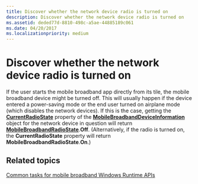 ```yaml
---
title: Discover whether the network device radio is turned on
description: Discover whether the network device radio is turned on
ms.assetid: deded77d-8810-498c-a5ae-44885189c061
ms.date: 04/20/2017
ms.localizationpriority: medium
---
```


# Discover whether the network device radio is turned on


If the user starts the mobile broadband app directly from its tile, the mobile broadband device might be turned off. This will usually happen if the device entered a power-saving mode or the end user turned on airplane mode (which disables the network devices). If this is the case, getting the [**CurrentRadioState**](/uwp/api/Windows.Networking.NetworkOperators.MobileBroadbandDeviceInformation#Windows_Networking_NetworkOperators_MobileBroadbandDeviceInformation_CurrentRadioState) property of the [**MobileBroadbandDeviceInformation**](/uwp/api/Windows.Networking.NetworkOperators.MobileBroadbandDeviceInformation) object for the network device in question will return [**MobileBroadbandRadioState**](/uwp/api/Windows.Networking.NetworkOperators.MobileBroadbandRadioState).**Off**. (Alternatively, if the radio is turned on, the **CurrentRadioState** property will return **MobileBroadbandRadioState**.**On**.)

## <span id="related_topics"></span>Related topics


[Common tasks for mobile broadband Windows Runtime APIs](./create-a-mobilebroadbandaccount-object.md)

 

